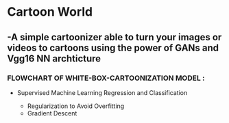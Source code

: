 # Cartoon World
 ## -A simple cartoonizer able to turn your images or videos to cartoons using the power of GANs and Vgg16 NN archticture


### FLOWCHART OF WHITE-BOX-CARTOONIZATION MODEL :
<ul>
<li>Supervised Machine Learning Regression and Classification</li>
<ul>
<li>Regularization to Avoid Overfitting</li>
<li>Gradient Descent</li>
